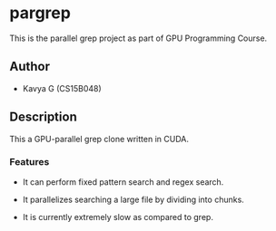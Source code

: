 # pargrep

This is the parallel grep project as part of GPU Programming Course.

## Author
+ Kavya G (CS15B048)

## Description
This a GPU-parallel grep clone written in CUDA.

### Features
+ It can perform fixed pattern search and regex search.
+ It parallelizes searching a large file by dividing into chunks.

+ It is currently extremely slow as compared to grep.
